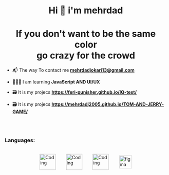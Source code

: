 <h1 align="center">Hi 👋  i'm mehrdad</h1>
<h1 align="center">If you don't want to be the same color <br/> go crazy for the crowd</h1>

- 📬 The way To contact me **mehrdadjokari13@gmail.com**

- 👨🏻‍💻 I am learning **JavaScript AND UI/UX**

- 🗃️ It is my projecs **https://feri-punisher.github.io/IQ-test/**

- 🗃️ It is my projecs **https://mehrdadj2005.github.io/TOM-AND-JERRY-GAME/**

<br/><br/>

<h3 align="left">Languages:</h3><br/>
<p style="display:flex; margin: 0 auto; justify-content: space-evenly; width:70%; align-items: center"
    align-items: center;">   
   <img  style="width:50px; " alt="Coding"  src="https://user-images.githubusercontent.com/74038190/238200426-29fd6286-4e7b-4d6c-818f-c4765d5e39a9.gif">
   <img  style="width:50px; " alt="Coding"  src="https://user-images.githubusercontent.com/74038190/238200428-67f477ed-6624-42da-99f0-1a7b1a16eecb.gif">
<img  style="width:50px; ;" alt="Coding"  src="https://user-images.githubusercontent.com/74038190/212257454-16e3712e-945a-4ca2-b238-408ad0bf87e6.gif">
 <a href="https://www.figma.com/" " target="_blank" rel="noreferrer"> <img src="https://www.vectorlogo.zone/logos/figma/figma-icon.svg" alt="figma" width="40" height="40"/>
 <p/>
 
